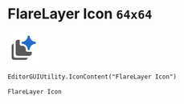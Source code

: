 # FlareLayer Icon `64x64`
<img src="/img/FlareLayer%20Icon.png" width=64 height=64>

``` CSharp
EditorGUIUtility.IconContent("FlareLayer Icon")
```
```
FlareLayer Icon
```
